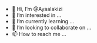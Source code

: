 - 👋 Hi, I’m @Ayaalakizi
- 👀 I’m interested in ...
- 🌱 I’m currently learning ...
- 💞️ I’m looking to collaborate on ...
- 📫 How to reach me ...

<!---
Ayaalakizi/Ayaalakizi is a ✨ special ✨ repository because its `README.md` (this file) appears on your GitHub profile.
You can click the Preview link to take a look at your changes.
--->
